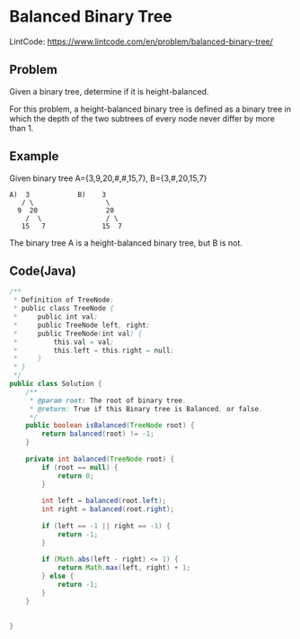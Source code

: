 Balanced Binary Tree
===

LintCode: https://www.lintcode.com/en/problem/balanced-binary-tree/

Problem
-------

Given a binary tree, determine if it is height-balanced.

For this problem, a height-balanced binary tree is defined as a binary tree in which the depth of the two subtrees of every node never differ by more than 1.

Example
-------

Given binary tree A={3,9,20,#,#,15,7}, B={3,#,20,15,7}

    A)  3            B)    3 
       / \                  \
      9  20                 20
        /  \                / \
       15   7              15  7
       
The binary tree A is a height-balanced binary tree, but B is not.





Code(Java)
----------

```java
/**
 * Definition of TreeNode:
 * public class TreeNode {
 *     public int val;
 *     public TreeNode left, right;
 *     public TreeNode(int val) {
 *         this.val = val;
 *         this.left = this.right = null;
 *     }
 * }
 */
public class Solution {
    /**
     * @param root: The root of binary tree.
     * @return: True if this Binary tree is Balanced, or false.
     */
    public boolean isBalanced(TreeNode root) {
        return balanced(root) != -1;
    }
    
    private int balanced(TreeNode root) {
        if (root == null) {
            return 0;
        }
        
        int left = balanced(root.left);
        int right = balanced(root.right);
        
        if (left == -1 || right == -1) {
            return -1;
        }
        
        if (Math.abs(left - right) <= 1) {
            return Math.max(left, right) + 1;
        } else {
            return -1;
        }
    }
    
  
}

```